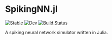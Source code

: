 # SpikingNN.jl

[![Stable](https://img.shields.io/badge/docs-stable-blue.svg)](https://darsnack.github.io/SpikingNN.jl/stable)
[![Dev](https://img.shields.io/badge/docs-dev-blue.svg)](https://darsnack.github.io/SpikingNN.jl/dev)
[![Build Status](https://github.com/darsnack/SpikingNN.jl/workflows/CI/badge.svg)](https://github.com/darsnack/SpikingNN.jl/actions)

A spiking neural network simulator written in Julia.
